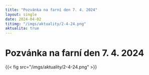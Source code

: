 ```yaml
---
title: "Pozvánka na farní den 7. 4. 2024"
layout: single
date: 2024-04-02
titimg: "/imgs/aktuality/2-4-24.png"
aktualita: true
---
```

# Pozvánka na farní den 7. 4. 2024

{{< fig src="/imgs/aktuality/2-4-24.png" >}}